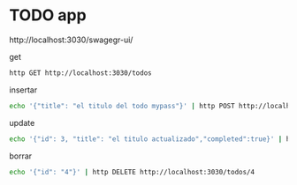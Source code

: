 # TODO app

http://localhost:3030/swagegr-ui/

get
```sh
http GET http://localhost:3030/todos
```

insertar
```sh
echo '{"title": "el titulo del todo mypass"}' | http POST http://localhost:3030/todos
```

update
```sh
echo '{"id": 3, "title": "el titulo actualizado","completed":true}' | http PATCH http://localhost:3030/todos/3
```

borrar
```sh
echo '{"id": "4"}' | http DELETE http://localhost:3030/todos/4
```
